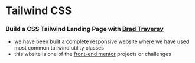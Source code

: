 # Tailwind CSS
### Build a CSS Tailwind Landing Page with [Brad Traversy](https://www.youtube.com/watch?v=dFgzHOX84xQ)

- we have been built a complete responsive website where we have used most common tailwind utility classes
- this wbsite is one of the [front-end mentor](https://www.frontendmentor.io/challenges/manage-landing-page-SLXqC6P5) projects or challenges
